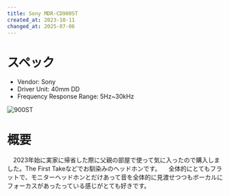 ```yaml
---
title: Sony MDR-CD900ST
created_at: 2023-10-11
changed_at: 2025-07-06
---
```


# スペック
- Vendor: Sony
- Driver Unit: 40mm DD
- Frequency Response Range: 5Hz~30kHz

![900ST](https://i.imgur.com/coSWlGZ.jpg)

# 概要
　2023年始に実家に帰省した際に父親の部屋で使って気に入ったので購入しました。The First Takeなどでお馴染みのヘッドホンです。
　全体的にとてもフラットで、モニターヘッドホンとだけあって音を全体的に見渡せつつもボーカルにフォーカスがあったっている感じがとても好きです。